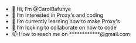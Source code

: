 - 👋 Hi, I’m @CarolBafunye
- 👀 I’m interested in Proxy's and coding
- 🌱 I’m currently learning how to make Proxy's
- 💞️ I’m looking to collaborate on how to code
- 📫 How to reach me on ************@gmail.com

<!---
CarolBafunye/CarolBafunye is a ✨ special ✨ repository because its `README.md` (this file) appears on your GitHub profile.
You can click the Preview link to take a look at your changes.
--->
